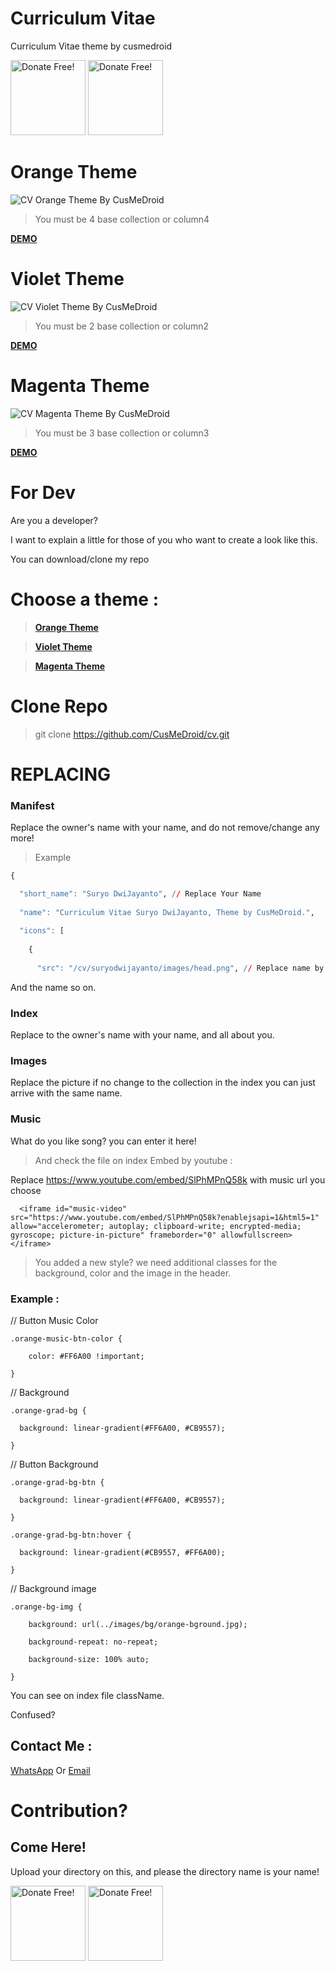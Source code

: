 # Curriculum Vitae
Curriculum Vitae theme by cusmedroid

[<img alt="Donate Free!" width="120px" src="https://cusmedroid.github.io/android-studio/image/donateme.jpg" />](https://paypal.me/iyortml)
[<img alt="Donate Free!" width="120px" src="https://cusmedroid.github.io/android-studio/image/webme.jpg" />](http://cusmedroid.is-best.net)

# Orange Theme
![CV Orange Theme By CusMeDroid](https://cusmedroid.github.io/cv/suryodwijayanto/images/ScreenShoot.jpg)
> You must be 4 base collection or column4

**[DEMO](suryodwijayanto)**

# Violet Theme
![CV Violet Theme By CusMeDroid](https://cusmedroid.github.io/cv/sahrul/images/ScreenShoot.jpg)
> You must be 2 base collection or column2

**[DEMO](sahrul)**

# Magenta Theme
![CV Magenta Theme By CusMeDroid](https://cusmedroid.github.io/cv/mohjakayulianto/images/ScreenShoot.jpg)
> You must be 3 base collection or column3

**[DEMO](mohjakayulianto)**

# For Dev
Are you a developer?

I want to explain a little for those of you who want to create a look like this.

You can download/clone my repo

# Choose a theme :
> **[Orange Theme](https://github.com/CusMeDroid/cv/tree/main/suryodwijayanto)**

> **[Violet Theme](https://github.com/CusMeDroid/cv/tree/main/sahrul)**

> **[Magenta Theme](https://github.com/CusMeDroid/cv/tree/main/mohjakayulianto)**

# Clone Repo
> git clone https://github.com/CusMeDroid/cv.git

# REPLACING
### Manifest
Replace the owner's name with your name, and do not remove/change any more!

> Example

``` r
{

  "short_name": "Suryo DwiJayanto", // Replace Your Name
  
  "name": "Curriculum Vitae Suryo DwiJayanto, Theme by CusMeDroid.",
  
  "icons": [
  
    {
    
      "src": "/cv/suryodwijayanto/images/head.png", // Replace name by directory
```
And the name so on.

### Index
Replace to the owner's name with your name, and all about you.

### Images
Replace the picture if no change to the collection in the index you can just arrive with the same name.

### Music
What do you like song? you can enter it here!

> And check the file on index
Embed by youtube :

Replace https://www.youtube.com/embed/SlPhMPnQ58k with music url you choose

```
  <iframe id="music-video" src="https://www.youtube.com/embed/SlPhMPnQ58k?enablejsapi=1&html5=1" allow="accelerometer; autoplay; clipboard-write; encrypted-media; gyroscope; picture-in-picture" frameborder="0" allowfullscreen></iframe>
```

> You added a new style? we need additional classes for the background, color and the image in the header.
### Example :
// Button Music Color

```
.orange-music-btn-color {

    color: #FF6A00 !important;
    
}
```

// Background

```
.orange-grad-bg {

  background: linear-gradient(#FF6A00, #CB9557);
  
}
```

// Button Background

```
.orange-grad-bg-btn {

  background: linear-gradient(#FF6A00, #CB9557);

}

.orange-grad-bg-btn:hover {
  
  background: linear-gradient(#CB9557, #FF6A00);

}
```
// Background image

```
.orange-bg-img {

    background: url(../images/bg/orange-bground.jpg);
    
    background-repeat: no-repeat;
    
    background-size: 100% auto;

}
```
You can see on index file className.

Confused?

## Contact Me :

[WhatsApp](https://api.whatsapp.com/send/?phone=%2B6281932671715) Or [Email](mailto:iyortml@gmail.com)

# Contribution?
## Come Here!
Upload your directory on this, and please the directory name is your name!

[<img alt="Donate Free!" width="120px" src="https://cusmedroid.github.io/android-studio/image/donateme.jpg" />](https://paypal.me/iyortml)
[<img alt="Donate Free!" width="120px" src="https://cusmedroid.github.io/android-studio/image/webme.jpg" />](http://cusmedroid.is-best.net)
